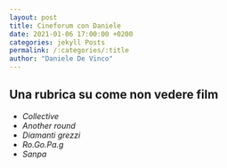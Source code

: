 ```yaml
---
layout: post
title: Cineforum con Daniele
date: 2021-01-06 17:00:00 +0200
categories: jekyll Posts
permalink: /:categories/:title
author: "Daniele De Vinco"
---
```


## Una rubrica su come non vedere film

- _Collective_
- _Another round_
- _Diamanti grezzi_
- _Ro.Go.Pa.g_
- _Sanpa_